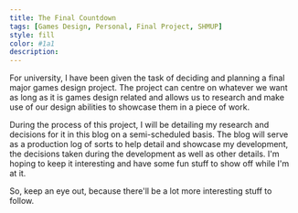 ```yaml
---
title: The Final Countdown
tags: [Games Design, Personal, Final Project, SHMUP]
style: fill
color: #1a1
description: 
---
```


For university, I have been given the task of deciding and planning a final major games design project. The project can centre on whatever we want as long as it is games design related and allows us to research and make use of our design abilities to showcase them in a piece of work.

During the process of this project, I will be detailing my research and decisions for it in this blog on a semi-scheduled basis. The blog will serve as a production log of sorts to help detail and showcase my development, the decisions taken during the development as well as other details. I'm hoping to keep it interesting and have some fun stuff to show off while I'm at it.

So, keep an eye out, because there'll be a lot more interesting stuff to follow.
